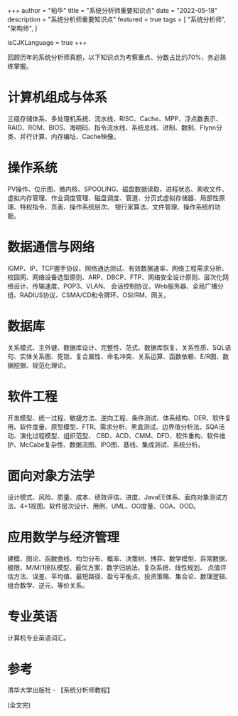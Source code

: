 +++
author = "柏华"
title = "系统分析师重要知识点"
date = "2022-05-18"
description = "系统分析师重要知识点"
featured = true
tags = [
    "系统分析师",
    "架构师",
]

isCJKLanguage = true
+++


回顾历年的系统分析师真题，以下知识点为考察重点、分数占比约70%，务必熟练掌握。

<!--more-->

# 计算机组成与体系
三级存储体系、多处理机系统、流水线、RISC、Cache、MPP、浮点数表示、RAID、ROM、BIOS、海明码、指令流水线、系统总线、进制、数制、Flynn分类、并行计算、内存编址、Cache映像。
# 操作系统
PV操作、位示图、微内核、SPOOLING、磁盘数据读取、进程状态、索收文件、虚拟内存管理、作业调度管理、磁盘调度、管道、分页式虚拟存储器、局部性原理、特权指令、页表、操作系统层次、
银行家算法、文件管理、操作系统的功能。
# 数据通信与网络
IGMP、IP、TCP握手协议、网络通达测试、有效数据速率、网络工程需求分析、校园网、网络设备选型原则、ARP、DBCP、FTP、网络安全设计原则、层次化网络设计、传输速度、POP3、VLAN、
会话控制协议、Web服务器、全局广播分组、RADIUS协议、CSMA/CD和令牌环、OSI/RM、网关。
# 数据库
关系模式、主外键、数据库设计、完整性、范式、数据库恢复、关系性质、SQL语句、实体关系图、死锁、复合属性、命名冲突、关系运算、函数依赖、E/R图、数据挖掘、规范化理论。
# 软件工程
开发模型、统一过程、敏捷方法、逆向工程、条件测试、体系结构、DER、软件复用、软件度量、原型模型、FTR、需求分析、黑盒测试、边界值分析法、SQA活动、演化过程模型、组织范型、
CBD、ACD、CMM、DFD、软件重构、软件维护、McCabe复杂性、数据流图、IPO图、基线、集成测试、系统分析。
# 面向对象方法学
设计模式、风险、质量、成本、绩效评估、进度、JavaEE体系、面向对象测试方法、4+1视图、软件层次设计、用例、UML、OO度量、OOA、OOD。
# 应用数学与经济管理
建模、图论、函数曲线、均匀分布、概率、决策树、博弈、数学模型、异常数据、极限、M/M/1排队模型、最优方案、数学归纳法、复杂系统、线性规划、
点值评估方法、误差、平均值、最短路径、盈亏平衡点、投资策略、集合论、数理逻辑、组合数学、逆元、等价关系。
# 专业英语
计算机专业英语词汇。

# 参考
清华大学出版社 - 【系统分析师教程】

(全文完)




